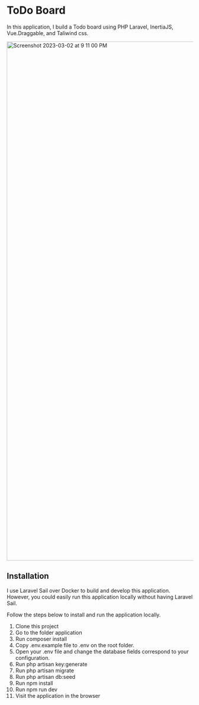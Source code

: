 
# ToDo Board

In this application, I build a Todo board using PHP Laravel, InertiaJS, Vue.Draggable, and Taliwind css.


<img width="1396" alt="Screenshot 2023-03-02 at 9 11 00 PM" src="https://user-images.githubusercontent.com/1163421/222528207-9514609b-cea9-4ce8-8d50-2ff1a62f1bbd.png">


## Installation

I use Laravel Sail over Docker to build and develop this application. However, you could easily run this application locally without having Laravel Sail.

Follow the steps below to install and run the application locally.


1. Clone this project
2. Go to the folder application 
3. Run composer install
4. Copy .env.example file to .env on the root folder. 
5. Open your .env file and change the database fields correspond to your configuration.
6. Run php artisan key:generate
7. Run php artisan migrate
8. Run php artisan db:seed
9. Run npm install 
10. Run npm run dev 
11. Visit the application in the browser



